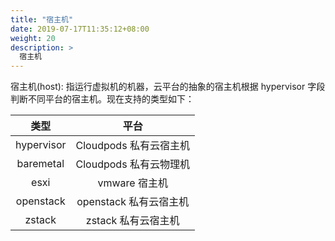 ```yaml
---
title: "宿主机"
date: 2019-07-17T11:35:12+08:00
weight: 20
description: >
  宿主机
---
```


宿主机(host): 指运行虚拟机的机器，云平台的抽象的宿主机根据 hypervisor 字段判断不同平台的宿主机。现在支持的类型如下：

|    类型    |          平台          |
|:----------:|:----------------------:|
| hypervisor |  Cloudpods 私有云宿主机 |
| baremetal |  Cloudpods 私有云物理机 |
|    esxi    |      vmware 宿主机     |
|  openstack | openstack 私有云宿主机 |
|   zstack   |   zstack 私有云宿主机  |
